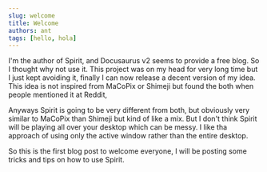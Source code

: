 ```yaml
---
slug: welcome
title: Welcome
authors: ant
tags: [hello, hola]
---
```


I'm the author of Spirit, and Docusaurus v2 seems to provide a free blog. So I thought why not use it.
This project was on my head for very long time but I just kept avoiding it, finally I can now release 
a decent version of my idea. This idea is not inspired from MaCoPix or Shimeji but found the both when 
people mentioned it at Reddit,

Anyways Spirit is going to be very different from both, but obviously very similar to MaCoPix than
Shimeji but kind of like a mix. But I don't think Spirit will be playing all over your desktop which
can be messy. I like tha approach of using only the active window rather than the entire desktop.

So this is the first blog post to welcome everyone, I will be posting some tricks and tips on how
to use Spirit.
